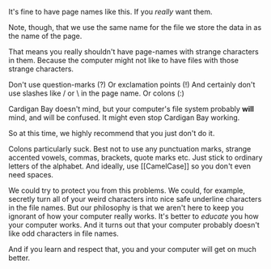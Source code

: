 It's fine to have page names like this. If you *really* want them.

Note, though, that we use the same name for the file we store the data in as the name of the page. 

That means you really shouldn't have page-names with strange characters in them. Because the computer might not like to have files with those strange characters.

Don't use question-marks (?) Or exclamation points (!) And certainly don't use slashes like / or \ in the page name. Or colons (:) 

Cardigan Bay doesn't mind, but your computer's file system probably **will** mind, and will be confused. It might even stop Cardigan Bay working.

So at this time, we highly recommend that you just don't do it.

Colons particularly suck. Best not to use any punctuation marks, strange accented vowels, commas, brackets, quote marks etc. Just stick to ordinary letters of the alphabet. And ideally, use [[CamelCase]] so you don't even need spaces.

We could try to protect you from this problems. We could, for example, secretly turn all of your weird characters into nice safe underline characters in the file names. But our philosophy is that we aren't here to keep you ignorant of how your computer really works. It's better to *educate* you how your computer works. And it turns out that your computer probably doesn't like odd characters in file names.

And if you learn and respect that, you and your computer will get on much better.